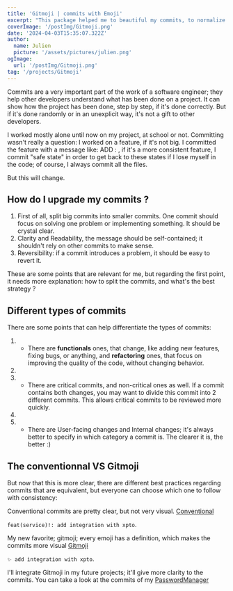 ```yaml
---
title: 'Gitmoji | commits with Emoji'
excerpt: "This package helped me to beautiful my commits, to normalize them, and to add emojis"
coverImage: '/postImg/Gitmoji.png'
date: '2024-04-03T15:35:07.322Z'
author:
  name: Julien
  picture: '/assets/pictures/julien.png'
ogImage:
  url: '/postImg/Gitmoji.png'
tag: '/projects/Gitmoji'
---
```



Commits are a very important part of the work of a software engineer; they help other developers understand what has been done on a project. It can show how the project has been done, step by step, if it's done correctly. But if it's done randomly or in an unexplicit way, it's not a gift to other developers.

I worked mostly alone until now on my project, at school or not. Committing wasn't really a question: I worked on a feature, if it's not big. I committed the feature with a message like:
ADD : <feature>, if it's a more consistent feature, I commit "safe state" in order to get back to these states if I lose myself in the code; of course, I always commit all the files.

But this will change. 

## How do I upgrade my commits ?

1. First of all, split big commits into smaller commits. One commit should focus on solving one problem or implementing something. It should be crystal clear.
2. Clarity and Readability, the message should be self-contained; it shouldn't rely on other commits to make sense.
3. Reversibility: if a commit introduces a problem, it should be easy to revert it.

These are some points that are relevant for me, but regarding the first point, it needs more explanation: how to split the commits, and what's the best strategy ?

## Different types of commits

There are some points that can help differentiate the types of commits:

1. * There are **functionals** ones, that change, like adding new features, fixing bugs, or anything, and **refactoring** ones, that focus on improving the quality of the code, without changing behavior.
2. 
3. * There are critical commits, and non-critical ones as well. If a commit contains both changes, you may want to divide this commit into 2 different commits. This allows critical commits to be reviewed more quickly.
3. 
4. * There are User-facing changes and Internal changes; it's always better to specify in which category a commit is. The clearer it is, the better :)

## The conventionnal VS Gitmoji

But now that this is more clear, there are different best practices regarding commits that are equivalent, but everyone can choose which one to follow with consistency:

Conventional commits are pretty clear, but not very visual. [Conventional](https://www.conventionalcommits.org/en/v1.0.0/#specification)

`feat(service)!: add integration with xpto`.

My new favorite; gitmoji; every emoji has a definition, which makes the commits more visual [Gitmoji](https://gitmoji.dev/) 

`✨ add integration with xpto`.

I'll integrate Gitmoji in my future projects; it'll give more clarity to the commits. You can take a look at the commits of my [PasswordManager](https://github.com/Jiplay/PasswordManager)




